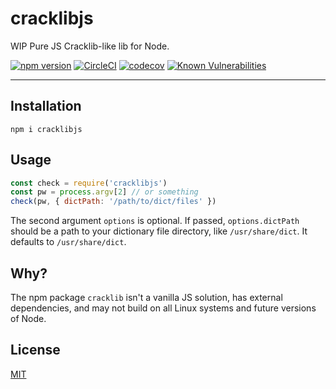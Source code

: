 # cracklibjs

WIP Pure JS Cracklib-like lib for Node.

[![npm version](https://img.shields.io/npm/v/cracklibjs.svg)](https://npm.im/cracklibjs) [![CircleCI](https://circleci.com/gh/zacanger/cracklibjs.svg?style=svg)](https://circleci.com/gh/zacanger/cracklibjs) [![codecov](https://codecov.io/gh/zacanger/cracklibjs/branch/master/graph/badge.svg)](https://codecov.io/gh/zacanger/cracklibjs) [![Known Vulnerabilities](https://snyk.io/test/github/zacanger/cracklibjs/badge.svg?targetFile=package.json)](https://snyk.io/test/github/zacanger/cracklibjs?targetFile=package.json)

--------

## Installation

`npm i cracklibjs`

## Usage

```javascript
const check = require('cracklibjs')
const pw = process.argv[2] // or something
check(pw, { dictPath: '/path/to/dict/files' })
```

The second argument `options` is optional. If passed, `options.dictPath` should
be a path to your dictionary file directory, like `/usr/share/dict`. It defaults
to `/usr/share/dict`.

## Why?

The npm package `cracklib` isn't a vanilla JS solution, has external
dependencies, and may not build on all Linux systems and future versions of
Node.

## License

[MIT](./LICENSE.md)
